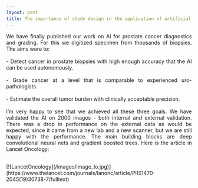 ```yaml
---
layout: post
title: The importance of study design in the application of artificial intelligence methods in medicine
---
```

<p style='text-align: justify;'>
We have finally published our work on AI for prostate cancer diagnostics and grading. For this we digitized specimen from thousands of biopsies. The aims were to:  
<br/><br/>
- Detect cancer in prostate biopsies with high enough accuracy that the AI can be used autonomously.  
<br/><br/>
- Grade cancer at a level that is comparable to experienced uro-pathologists.  
<br/><br/>
- Estimate the overall tumor burden with clinically acceptable precision.  
<br/><br/>
I’m very happy to see that we achieved all these three goals. We have validated the AI on 2000 images - both internal and external validation. There was a drop in performance on the external data as would be expected, since it came from a new lab and a new scanner, but we are still happy with the performance. The main building blocks are deep convolutional neural nets and gradient boosted trees. Here is the article in Lancet Oncology:
<br/><br/>

</p> 
[![LancetOncology](/images/image_lo.jpg)](https://www.thelancet.com/journals/lanonc/article/PIIS1470-2045(19)30738-7/fulltext)
